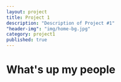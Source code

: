 ```yaml
---
layout: project
title: Project 1
description: "Description of Project #1"
"header-img": "img/home-bg.jpg"
category: project1
published: true
---
```


# What's up my people 

